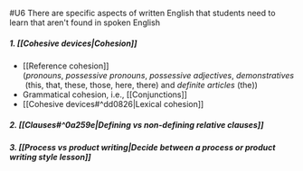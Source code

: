#U6
There are specific aspects of written English that students need to learn that aren't found in spoken English

##### 1.  [[Cohesive devices|Cohesion]]
- [[Reference cohesion]] (_pronouns_, _possessive_ _pronouns_, _possessive_ _adjectives_, _demonstratives_ (this, that, these, those, here, there) and _definite articles_ (the))
- Grammatical cohesion, i.e., [[Conjunctions]]
- [[Cohesive devices#^dd0826|Lexical cohesion]]
##### 2.  [[Clauses#^0a259e|Defining vs non-defining relative clauses]]
##### 3.  [[Process vs product writing|Decide between a process or product writing style lesson]]
